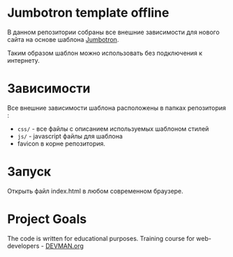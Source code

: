 # Jumbotron template offline

В данном репозитории собраны все внешние зависимости для нового сайта на основе шаблона [Jumbotron](http://getbootstrap.com/examples/jumbotron/).

Таким образом шаблон можно использовать без подключения к интернету. 

# Зависимости

Все внешние зависимости шаблона расположены в папках репозитория :
* `css/` - все файлы с описанием используемых шаблоном стилей
* `js/` - javascript файлы для шаблона
* favicon в корне репозитория.

# Запуск

Открыть файл index.html в любом современном браузере.

# Project Goals

The code is written for educational purposes. Training course for web-developers - [DEVMAN.org](https://devman.org)
